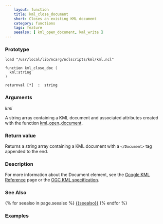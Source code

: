 ```yaml
---
    layout: function
    title: kml_close_document
    short: Closes an existing KML document
    category: functions
    tags: feature
    seealso: [ kml_open_document, kml_write ]
---
```


### Prototype

<pre><code>load "/usr/local/lib/ncarg/nclscripts/kml/kml.ncl"

function kml_close_doc (
  kml:string
)

returnval [*]  :  string
</code></pre>

### Arguments
*kml*

A string array containing a KML document and associated attributes created with the function [kml_open_document](functions/kml_open_document.html).

### Return value

Returns a string array containing a KML document with a ``</Document>`` tag appended to the end.

### Description

For more information about the Document element, see the [Google KML Reference](https://developers.google.com/kml/documentation/kmlreference#document) page or the [OGC KML specification](http://www.opengeospatial.org/standards/kml/).

### See Also

{% for seealso in page.seealso %}
[{{seealso}}](functions/{{seealso}}.html)
{% endfor %}

### Examples

